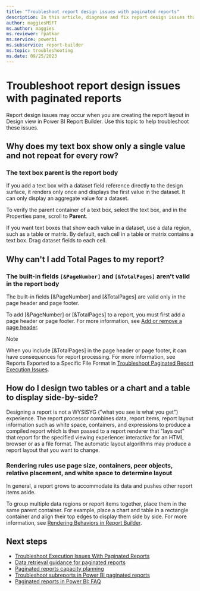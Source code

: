```yaml
---
title: "Troubleshoot report design issues with paginated reports"
description: In this article, diagnose and fix report design issues that may occur when you create the report layout in Power BI Report Builder.
author: maggiesMSFT
ms.author: maggies
ms.reviewer: rpatkar
ms.service: powerbi
ms.subservice: report-builder
ms.topic: troubleshooting
ms.date: 09/25/2023
---
```


# Troubleshoot report design issues with paginated reports
Report design issues may occur when you are creating the report layout in Design view in Power BI Report Builder. Use this topic to help troubleshoot these issues.   
  
## Why does my text box show only a single value and not repeat for every row?  

### The text box parent is the report body  

If you add a text box with a dataset field reference directly to the design surface, it renders only once and displays the first value in the dataset. It can only display an aggregate value for a dataset.  
  
To verify the parent container of a text box, select the text box, and in the Properties pane, scroll to **Parent**.   
  
If you want text boxes that show each value in a dataset, use a data region, such as a table or matrix. By default, each cell in a table or matrix contains a text box. Drag dataset fields to each cell.   
  
## Why can't I add Total Pages to my report?  

### The built-in fields `[&PageNumber]` and `[&TotalPages]` aren't valid in the report body
  
The built-in fields [&PageNumber] and [&TotalPages] are valid only in the page header and page footer.   
  
To add [&PageNumber] or [&TotalPages] to a report, you must first add a page header or page footer. For more information, see [Add or remove a page header](./report-design/add-remove-page-header-footer-report-builder-service.md).  
  
> [!NOTE]  
> When you include [&TotalPages] in the page header or page footer, it can have consequences for report processing. For more information, see Reports Exported to a Specific File Format in [Troubleshoot Paginated Report Execution Issues](./troubleshoot-paginated-reports-execution-issues.md).  
  
## How do I design two tables or a chart and a table to display side-by-side?  
Designing a report is not a WYSISYG ("what you see is what you get") experience. The report processor combines data, report items, report layout information such as white space, containers, and expressions to produce a compiled report which is then passed to a report renderer that "lays out" that report for the specified viewing experience: interactive for an HTML browser or as a file format. The automatic layout algorithms may produce a report layout that you want to change.   
  
### Rendering rules use page size, containers, peer objects, relative placement, and white space to determine layout  
In general, a report grows to accommodate its data and pushes other report items aside.   
  
To group multiple data regions or report items together, place them in the same parent container. For example, place a chart and table in a rectangle container and align their top edges to display them side by side. For more information, see [Rendering Behaviors in Report Builder](./report-design/render-behaviors-report-builder-service.md).
  
## Next steps

- [Troubleshoot Execution Issues With Paginated Reports](./troubleshoot-paginated-reports-execution-issues.md)
- [Data retrieval guidance for paginated reports](../guidance/report-paginated-data-retrieval.md)
- [Paginated reports capacity planning](./paginated-capacity-planning.md)
- [Troubleshoot subreports in Power BI paginated reports](./subreports-troubleshoot.md)
- [Paginated reports in Power BI: FAQ](./paginated-reports-faq.yml)
